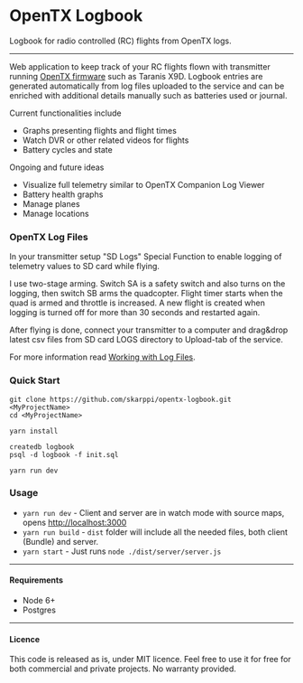 # OpenTX Logbook

Logbook for radio controlled (RC) flights from OpenTX logs.

---

Web application to keep track of your RC flights flown with transmitter running [OpenTX firmware](https://www.open-tx.org) such as Taranis X9D. Logbook entries are generated automatically from log files uploaded to the service and can be enriched with additional details manually such as batteries used or journal.

Current functionalities include

- Graphs presenting flights and flight times
- Watch DVR or other related videos for flights
- Battery cycles and state

Ongoing and future ideas

- Visualize full telemetry similar to OpenTX Companion Log Viewer
- Battery health graphs
- Manage planes
- Manage locations

### OpenTX Log Files

In your transmitter setup "SD Logs" Special Function to enable logging of telemetry values to SD card while flying.

I use two-stage arming. Switch SA is a safety switch and also turns on the logging, then switch SB arms the quadcopter. Flight timer starts when the quad is armed and throttle is increased. A new flight is created when logging is turned off for more than 30 seconds and restarted again.

After flying is done, connect your transmitter to a computer and drag&drop latest csv files from SD card LOGS directory to Upload-tab of the service.

For more information read [Working with Log Files](http://open-txu.org/home/special-interests/telemetry/working-with-log-files/).

### Quick Start

```
git clone https://github.com/skarppi/opentx-logbook.git <MyProjectName>
cd <MyProjectName>

yarn install

createdb logbook
psql -d logbook -f init.sql

yarn run dev
```

### Usage

- `yarn run dev` - Client and server are in watch mode with source maps, opens [http://localhost:3000](http://localhost:3000)
- `yarn run build` - `dist` folder will include all the needed files, both client (Bundle) and server.
- `yarn start` - Just runs `node ./dist/server/server.js`

---

#### Requirements

- Node 6+
- Postgres

---

#### Licence

This code is released as is, under MIT licence. Feel free to use it for free for both commercial and private projects. No warranty provided.
